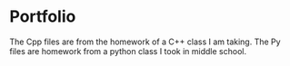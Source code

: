 # Portfolio

The Cpp files are from the homework of a C++ class I am taking.
The Py files are homework from a python class I took in middle school.
